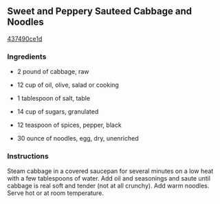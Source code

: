 ## Sweet and Peppery Sauteed Cabbage and Noodles

[437490ce1d](http://www.food.com/recipe/sweet-and-peppery-sauteed-cabbage-and-noodles-265580)

### Ingredients

 - 2 pound of cabbage, raw

 - 12 cup of oil, olive, salad or cooking

 - 1 tablespoon of salt, table

 - 14 cup of sugars, granulated

 - 12 teaspoon of spices, pepper, black

 - 30 ounce of noodles, egg, dry, unenriched

### Instructions

Steam cabbage in a covered saucepan for several minutes on a low heat with a few tablespoons of water. Add oil and seasonings and saute until cabbage is real soft and tender (not at all crunchy). Add warm noodles. Serve hot or at room temperature.